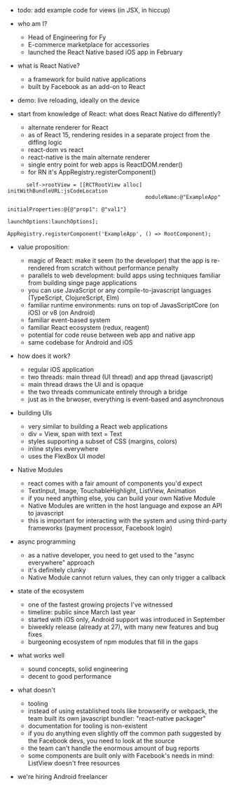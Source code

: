 - todo: add example code for views (in JSX, in hiccup)


- who am I?
    - Head of Engineering for Fy
    - E-commerce marketplace for accessories
    - launched the React Native based iOS app in February
  
- what is React Native?
    - a framework for build native applications
    - built by Facebook as an add-on to React

- demo: live reloading, ideally on the device

- start from knowledge of React: what does React Native do differently?
    - alternate renderer for React
    - as of React 15, rendering resides in a separate project from the diffing logic
    - react-dom vs react
    - react-native is the main alternate renderer
    - single entry point for web apps is ReactDOM.render()
    - for RN it's AppRegistry.registerComponent()

```
      self->rootView = [[RCTRootView alloc] initWithBundleURL:jsCodeLocation
                                            moduleName:@"ExampleApp"
                                            initialProperties:@{@"prop1": @"val1"}
                                            launchOptions:launchOptions];
```

```
AppRegistry.registerComponent('ExampleApp', () => RootComponent);
```

- value proposition:
    - magic of React: make it seem (to the developer) that the app is re-rendered from scratch without performance penalty
    - parallels to web development: build apps using techniques familiar from building singe page applications
    - you can use JavaScript or any compile-to-javascript languages (TypeScript, ClojureScript, Elm)
    - familiar runtime environments: runs on top of JavasScriptCore (on iOS) or v8 (on Android)
    - familiar event-based system
    - familiar React ecosystem (redux, reagent)
    - potential for code reuse between web app and native app
    - same codebase for Android and iOS

- how does it work?
    - regular iOS application
    - two threads: main thread (UI thread) and app thread (javascript)
    - main thread draws the UI and is opaque
    - the two threads communicate entirely through a bridge
    - just as in the brwoser, everything is event-based and asynchronous

- building UIs
    - very similar to building a React web applications
    - div = View, span with text = Text
    - styles supporting a subset of CSS (margins, colors)
    - inline styles everywhere
    - uses the FlexBox UI model

- Native Modules
    - react comes with a fair amount of components you'd expect
    - TextInput, Image, TouchableHighlight, ListView, Animation
    - if you need anything else, you can build your own Native Module
    - Native Modules are written in the host language and expose an API to javascript
    - this is important for interacting with the system and using third-party frameworks (payment processor, Facebook login)

- async programming
    - as a native developer, you need to get used to the "async everywhere" approach
    - it's definitely clunky
    - Native Module cannot return values, they can only trigger a callback

- state of the ecosystem
    - one of the fastest growing projects I've witnessed
    - timeline: public since March last year
    - started with iOS only, Android support was introduced in September
    - biweekly release (already at 27), with many new features and bug fixes
    - burgeoning ecosystem of npm modules that fill in the gaps

- what works well
    - sound concepts, solid engineering
    - decent to good performance

- what doesn't
    - tooling
    - instead of using established tools like browserify or webpack, the team built its own javascript bundler: "react-native packager"
    - documentation for tooling is non-existent
    - if you do anything even slightly off the common path suggested by the Facebook devs, you need to look at the source
    - the team can't handle the enormous amount of bug reports
    - some components are built only with Facebook's needs in mind: ListView doesn't free resources

- we're hiring Android freelancer
